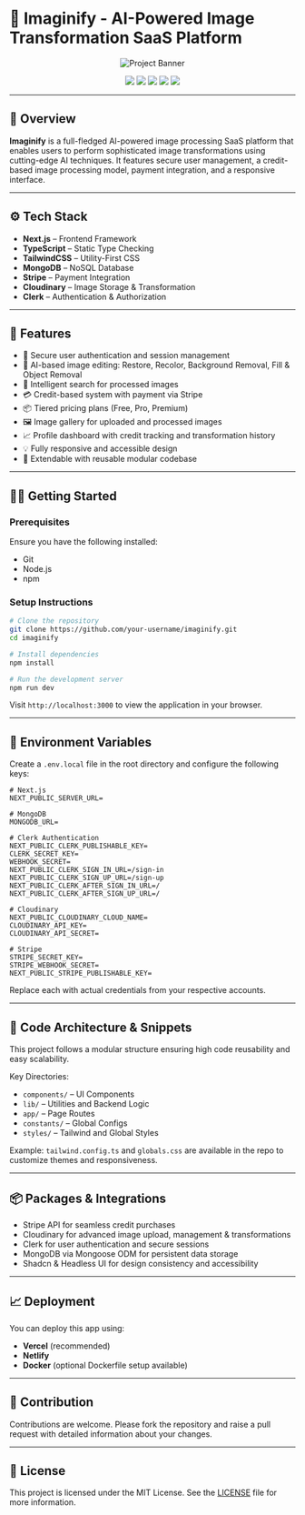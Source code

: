 
# 🧠 Imaginify - AI-Powered Image Transformation SaaS Platform

<p align="center">
  <img src="https://github.com/sujatagunale/EasyRead/assets/151519281/daf9e91b-6342-4e9a-9361-8dc2bd01ce64" alt="Project Banner" />
</p>

<div align="center">
  <img src="https://img.shields.io/badge/-Next_JS-black?style=for-the-badge&logoColor=white&logo=nextdotjs&color=000000" />
  <img src="https://img.shields.io/badge/-TypeScript-black?style=for-the-badge&logoColor=white&logo=typescript&color=3178C6" />
  <img src="https://img.shields.io/badge/-Stripe-black?style=for-the-badge&logoColor=white&logo=stripe&color=008CDD" />
  <img src="https://img.shields.io/badge/-MongoDB-black?style=for-the-badge&logoColor=white&logo=mongodb&color=47A248" />
  <img src="https://img.shields.io/badge/-Tailwind_CSS-black?style=for-the-badge&logoColor=white&logo=tailwindcss&color=06B6D4" />
</div>

---

## 📌 Overview

**Imaginify** is a full-fledged AI-powered image processing SaaS platform that enables users to perform sophisticated image transformations using cutting-edge AI techniques. It features secure user management, a credit-based image processing model, payment integration, and a responsive interface.

---

## ⚙️ Tech Stack

- **Next.js** – Frontend Framework
- **TypeScript** – Static Type Checking
- **TailwindCSS** – Utility-First CSS
- **MongoDB** – NoSQL Database
- **Stripe** – Payment Integration
- **Cloudinary** – Image Storage & Transformation
- **Clerk** – Authentication & Authorization

---

## 🚀 Features

- 🔐 Secure user authentication and session management  
- 🌄 AI-based image editing: Restore, Recolor, Background Removal, Fill & Object Removal  
- 🧠 Intelligent search for processed images  
- 💳 Credit-based system with payment via Stripe  
- 📦 Tiered pricing plans (Free, Pro, Premium)  
- 🖼️ Image gallery for uploaded and processed images  
- 📈 Profile dashboard with credit tracking and transformation history  
- 💡 Fully responsive and accessible design  
- 🔁 Extendable with reusable modular codebase

---

## 🧑‍💻 Getting Started

### Prerequisites

Ensure you have the following installed:

- Git
- Node.js
- npm

### Setup Instructions

```bash
# Clone the repository
git clone https://github.com/your-username/imaginify.git
cd imaginify

# Install dependencies
npm install

# Run the development server
npm run dev
```

Visit `http://localhost:3000` to view the application in your browser.

---

## 🔑 Environment Variables

Create a `.env.local` file in the root directory and configure the following keys:

```env
# Next.js
NEXT_PUBLIC_SERVER_URL=

# MongoDB
MONGODB_URL=

# Clerk Authentication
NEXT_PUBLIC_CLERK_PUBLISHABLE_KEY=
CLERK_SECRET_KEY=
WEBHOOK_SECRET=
NEXT_PUBLIC_CLERK_SIGN_IN_URL=/sign-in
NEXT_PUBLIC_CLERK_SIGN_UP_URL=/sign-up
NEXT_PUBLIC_CLERK_AFTER_SIGN_IN_URL=/
NEXT_PUBLIC_CLERK_AFTER_SIGN_UP_URL=/

# Cloudinary
NEXT_PUBLIC_CLOUDINARY_CLOUD_NAME=
CLOUDINARY_API_KEY=
CLOUDINARY_API_SECRET=

# Stripe
STRIPE_SECRET_KEY=
STRIPE_WEBHOOK_SECRET=
NEXT_PUBLIC_STRIPE_PUBLISHABLE_KEY=
```

Replace each with actual credentials from your respective accounts.

---

## 🧪 Code Architecture & Snippets

This project follows a modular structure ensuring high code reusability and easy scalability.

Key Directories:
- `components/` – UI Components
- `lib/` – Utilities and Backend Logic
- `app/` – Page Routes
- `constants/` – Global Configs
- `styles/` – Tailwind and Global Styles

Example: `tailwind.config.ts` and `globals.css` are available in the repo to customize themes and responsiveness.

---

## 📦 Packages & Integrations

- Stripe API for seamless credit purchases  
- Cloudinary for advanced image upload, management & transformations  
- Clerk for user authentication and secure sessions  
- MongoDB via Mongoose ODM for persistent data storage  
- Shadcn & Headless UI for design consistency and accessibility

---

## 📈 Deployment

You can deploy this app using:

- **Vercel** (recommended)
- **Netlify**
- **Docker** (optional Dockerfile setup available)

---

## 🧩 Contribution

Contributions are welcome. Please fork the repository and raise a pull request with detailed information about your changes.

---

## 📃 License

This project is licensed under the MIT License. See the [LICENSE](LICENSE) file for more information.
